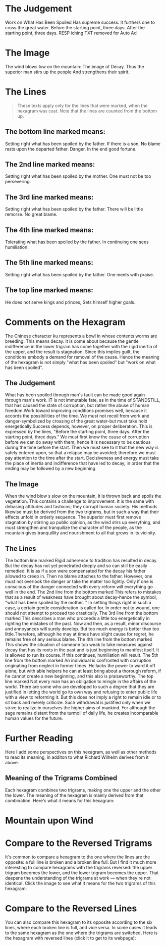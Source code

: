 # The Judgement

Work on What Has Been Spoiled
Has supreme success.
It furthers one to cross the great water.
Before the starting point, three days.
After the starting point, three days.
RESP iching TXT removed for Auto Ad

# The Image

The wind blows low on the mountain:
The image of Decay.
Thus the superior man stirs up the people
And strengthens their spirit.

# The Lines

> These texts apply only for the lines that were marked, when the hexagram was cast. Note that the lines are counted from the bottom up.

## The bottom line marked means:

Setting right what has been spoiled by the father.
If there is a son,
No blame rests upon the departed father.
Danger. In the end good fortune.

## The 2nd line marked means:

Setting right what has been spoiled by the mother.
One must not be too persevering.

## The 3rd line marked means:

Setting right what has been spoiled by the father.
There will be little remorse. No great blame.

## The 4th line marked means:

Tolerating what has been spoiled by the father.
In continuing one sees humiliation.

## The 5th line marked means:

Setting right what has been spoiled by the father.
One meets with praise.

## The top line marked means:

He does not serve kings and princes,
Sets himself higher goals.

# Comments on the Hexagram

The Chinese character ku represents a bowl in whose contents worms are breeding. This means decay. It is come about because the gentle indifference in the lower trigram has come together with the rigid inertia of the upper, and the result is stagnation. Since this implies guilt, the conditions embody a demand for removal of the cause. Hence the meaning of the hexagram is not simply "what has been spoiled" but "work on what has been spoiled".

## The Judgement

What has been spoiled through man's fault can be made good again through man's work. IT is not immutable fate, as in the time of STANDSTILL, that has caused the state of corruption, but rather the abuse of human freedom.Work toward improving conditions promises well, because it accords the possibilities of the time. We must not recoil from work and danger-symbolized by crossing of the great water-but must take hold energetically.Success depends, however, on proper deliberation. This is expressed by the lines, "Before the starting point, three days. After the starting point, three days." We must first know the cause of corruption before we can do away with them; hence it is necessary to be cautious during the time before the start. Then we must see to it that the new way is safely entered upon, so that a relapse may be avoided; therefore we must pay attention to the time after the start. Decisiveness and energy must take the place of inertia and indifference that have led to decay, in order that the ending may be followed by a new beginning.

## The Image

When the wind blow s slow on the mountain, it is thrown back and spoils the vegetation. This contains a challenge to improvement. It is the same with debasing attitudes and fashions; they corrupt human society. His methods likewise must be derived from the two trigrams, but in such a way that their effects unfold in orderly sequence. The superior must first remove stagnation by stirring up public opinion, as the wind stirs up everything, and must strengthen and tranquilize the character of the people, as the mountain gives tranquillity and nourishment to all that grows in its vicinity.

## The Lines

The bottom line marked
Rigid adherence to tradition has resulted in decay. But the decay has not yet penetrated deeply and so can still be easily remedied. It is as if a son were compensated for the decay his father allowed to creep in. Then no blame attaches to the father. However, one must not overlook the danger or take the matter too lightly. Only if one is conscious of the danger connected with every reform will everything go well in the end.
The 2nd line from the bottom marked
This refers to mistakes that as a result of weakness have brought about decay-hence the symbol, "what has been spoiled by the mother. " In setting things right in such a case, a certain gentle consideration is called for. In order not to wound, one should not attempt to proceed too drastically.
The 3rd line from the bottom marked
This describes a man who proceeds a little too energetically in righting the mistakes of the past. Now and then, as a result, minor discourse and annoyances will surely develop. But too much energy is better than too little.Therefore, although he may at times have slight cause for regret, he remains free of any serious blame.
The 4th line from the bottom marked
This shows the situation of someone too weak to take measures against decay that has its roots in the past and is just beginning to manifest itself. It is allowed to run its course. If this continues, humiliation will result.
The 5th line from the bottom marked
An individual is confronted with corruption originating from neglect in former times. He lacks the power to ward it off alone, but with able helpers he can at least bring about a thorough reform, if he cannot create a new beginning, and this also is praiseworthy.
The top line marked
Not every man has an obligation to mingle in the affairs of the world. There are some who are developed to such a degree that they are justified in letting the world go its own way and refusing to enter public life with a view to reforming it. But this does not imply a right to remain idle or to sit back and merely criticize. Such withdrawal is justified only when we strive to realize in ourselves the higher aims of mankind. For although the sage remains distant from the turmoil of daily life, he creates incomparable human values for the future.

# Further Reading



Here I add some perspectives on this hexagram, as well as other methods to read its meaning, in additon to what Richard Wilhelm derives from it above.

## Meaning of the Trigrams Combined

Each hexagram combines two trigrams, making one the upper and the other the lower. The meaning of the hexagram is mainly derived from that combination. Here's what it means for this hexagram:

# Mountain upon Wind




# Compare to the Reversed Trigrams

It's common to compare a hexagram to the one where the lines are the opposite: a full line is broken and a broken line full. But I find it much more interesting to compare hexagrams with the trigrams reversed: the upper trigram becomes the lower, and the lower trigram becomes the upper. That deepens the understanding of the trigrams at work — when they're not identical. Click the image to see what it means for the two trigrams of this hexagram:

# Compare to the Reversed Lines

You can also compare this hexagram to its opposite according to the six lines, where each broken line is full, and vice versa. In some cases it leads to the same hexagram as the one where the trigrams are switched. Here is the hexagram with reversed lines (click it to get to its webpage):